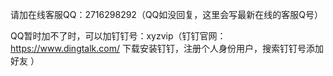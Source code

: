 请加在线客服QQ：2716298292（QQ如没回复，这里会写最新在线的客服Q号）

QQ暂时加不了时，可以加钉钉号：xyzvip（钉钉官网：https://www.dingtalk.com/  下载安装钉钉，注册个人身份用户，搜索钉钉号添加好友 ）
